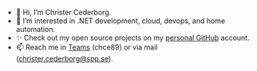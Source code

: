 - 👋 Hi, I’m Christer Cederborg.
- 👀 I’m interested in .NET development, cloud, devops, and home automation.
- ✨ Check out my open source projects on my [personal GitHub](https://github.com/highbyte) account.
- 📫 Reach me in [Teams](https://teams.microsoft.com/l/team/19%3ac6142562d6d94cf9a127de08b3469ab4%40thread.skype/conversations?groupId=5ed5a762-04a4-4aad-a7d5-0a5b85d33850&tenantId=44b5383f-aeed-4959-a674-24d907b93966) (chce89) or via mail (christer.cederborg@spp.se).

<!---
- 🌱 I’m currently modernizing .NET Framework apps in .NET Core, and improving skills on Azure services.
- 💞️ I’m looking to collaborate on .NET Core / 6 development.
--->

<!---
 is a ✨ special ✨ repository because its `README.md` (this file) appears on your GitHub profile.
You can click the Preview link to take a look at your changes.
--->
